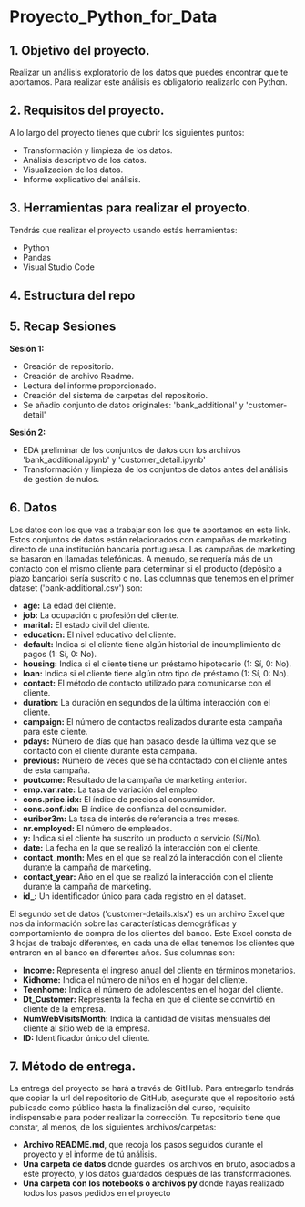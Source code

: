 # Proyecto_Python_for_Data

## 1. Objetivo del proyecto.
Realizar un análisis exploratorio de los datos que puedes encontrar que te aportamos. Para realizar este análisis es obligatorio realizarlo con Python.

## 2. Requisitos del proyecto.
A lo largo del proyecto tienes que cubrir los siguientes puntos:

- Transformación y limpieza de los datos.
- Análisis descriptivo de los datos.
- Visualización de los datos.
- Informe explicativo del análisis.

## 3. Herramientas para realizar el proyecto.
Tendrás que realizar el proyecto usando estás herramientas:
- Python
- Pandas
- Visual Studio Code

## 4. Estructura del repo

## 5. Recap Sesiones
**Sesión 1:**
- Creación de repositorio.
- Creación de archivo Readme.
- Lectura del informe proporcionado.
- Creación del sistema de carpetas del repositorio.
- Se añadio conjunto de datos originales: 'bank_additional' y 'customer-detail' 

**Sesión 2:**
- EDA preliminar de los conjuntos de datos con los archivos 'bank_additional.ipynb' y 'customer_detail.ipynb'
- Transformación y limpieza de los conjuntos de datos antes del análisis de gestión de nulos.


## 6. Datos
Los datos con los que vas a trabajar son los que te aportamos en este link.
Estos conjuntos de datos están relacionados con campañas de marketing directo de una institución bancaria portuguesa. Las campañas de marketing se basaron en llamadas telefónicas. A menudo, se requería más de un contacto con el mismo cliente para determinar si el producto (depósito a plazo bancario) sería suscrito o no. Las columnas que tenemos en el primer dataset ('bank-additional.csv') son:

-	**age:** La edad del cliente.
-   **job:** La ocupación o profesión del cliente.
-	**marital:** El estado civil del cliente.
-	**education:** El nivel educativo del cliente.
-	**default:** Indica si el cliente tiene algún historial de incumplimiento de pagos (1: Sí, 0: No).
-	**housing:** Indica si el cliente tiene un préstamo hipotecario (1: Sí, 0: No).
-	**loan:** Indica si el cliente tiene algún otro tipo de préstamo (1: Sí, 0: No).
-	**contact:** El método de contacto utilizado para comunicarse con el cliente.
-	**duration:** La duración en segundos de la última interacción con el cliente.
-	**campaign:** El número de contactos realizados durante esta campaña para este cliente.
-	**pdays:** Número de días que han pasado desde la última vez que se contactó con el cliente durante esta campaña.
-	**previous:** Número de veces que se ha contactado con el cliente antes de esta campaña.
-	**poutcome:** Resultado de la campaña de marketing anterior.
-	**emp.var.rate:** La tasa de variación del empleo.
-	**cons.price.idx:** El índice de precios al consumidor.
-	**cons.conf.idx:** El índice de confianza del consumidor.
-	**euribor3m:** La tasa de interés de referencia a tres meses.
-	**nr.employed:** El número de empleados.
-	**y:** Indica si el cliente ha suscrito un producto o servicio (Sí/No).
-	**date:** La fecha en la que se realizó la interacción con el cliente.
-	**contact_month:** Mes en el que se realizó la interacción con el cliente durante la campaña de marketing.
-	**contact_year:** Año en el que se realizó la interacción con el cliente durante la campaña de marketing.
-	**id_:** Un identificador único para cada registro en el dataset.

El segundo set de datos ('customer-details.xlsx') es un archivo Excel que nos da información sobre las características demográficas y comportamiento de compra de los clientes del banco. Este Excel consta de 3 hojas de trabajo diferentes, en cada una de ellas tenemos los clientes que entraron en el banco en diferentes años. Sus columnas son:

-	**Income:** Representa el ingreso anual del cliente en términos monetarios.
-	**Kidhome:** Indica el número de niños en el hogar del cliente.
-	**Teenhome:** Indica el número de adolescentes en el hogar del cliente.
-	**Dt_Customer:** Representa la fecha en que el cliente se convirtió en cliente de la empresa.
-	**NumWebVisitsMonth:** Indica la cantidad de visitas mensuales del cliente al sitio web de la empresa.
-	**ID:** Identificador único del cliente.

## 7. Método de entrega.
La entrega del proyecto se hará a través de GitHub. Para entregarlo tendrás que copiar la url del repositorio de GitHub, asegurate que el repositorio está publicado como público hasta la finalización del curso, requisito indispensable para poder realizar la corrección. Tu repositorio tiene que constar, al menos, de los siguientes archivos/carpetas:
- **Archivo README.md**, que recoja los pasos seguidos durante el proyecto y el informe de tú análisis.
- **Una carpeta de datos** donde guardes los archivos en bruto, asociados a este proyecto, y los datos guardados después de las transformaciones.
- **Una carpeta con los notebooks o archivos py** donde hayas realizado todos los pasos pedidos en el proyecto



